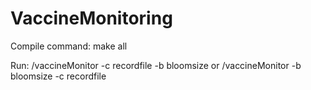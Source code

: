 # VaccineMonitoring

Compile command: make all

Run: /vaccineMonitor -c recordfile -b bloomsize or
 /vaccineMonitor -b bloomsize -c recordfile
